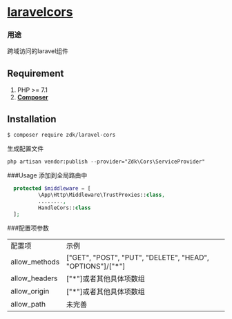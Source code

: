 <h1 align="left"><a href="http://im.zhaodaka.cn/">laravelcors</a></h1>

### 用途
 跨域访问的laravel组件
 
## Requirement

1. PHP >= 7.1
2. **[Composer](https://getcomposer.org/)**

## Installation

```shell
$ composer require zdk/laravel-cors
```

生成配置文件
```config
php artisan vendor:publish --provider="Zdk\Cors\ServiceProvider"
```

###Usage
添加到全局路由中
```php
  protected $middleware = [
          \App\Http\Middleware\TrustProxies::class,
          ........,
          HandleCors::class
  ];
```

###配置项参数
<table>
  <tr>
     <td>配置项</td>
     <td>示例</td>
  </tr>
  <tr>
     <td>allow_methods</td>
     <td>["GET", "POST", "PUT", "DELETE", "HEAD", "OPTIONS"]/["*"]</td>
  </tr>
   <tr>
       <td>allow_headers</td>
       <td>["*"]或者其他具体项数组</td>
    </tr>
    <tr>
       <td>allow_origin</td>
       <td>["*"]或者其他具体项数组</td>
    </tr>
    <tr>
        <td>allow_path</td>
        <td>未完善</td>
    </tr>
</table> 
